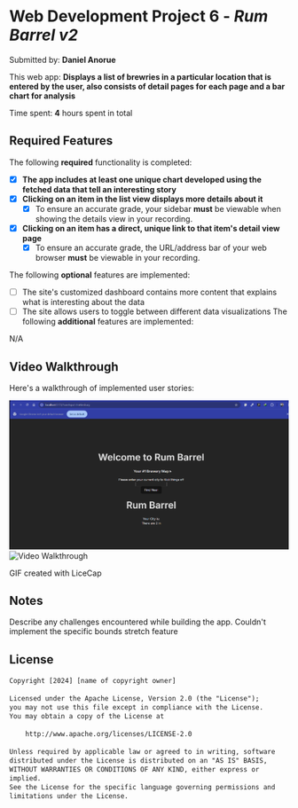 # Web Development Project 6 - *Rum Barrel v2*

Submitted by: **Daniel Anorue**

This web app: **Displays a list of brewries in a particular location that is entered by the user, also consists of detail pages for each page and a bar chart for analysis**

Time spent: **4** hours spent in total

## Required Features

The following **required** functionality is completed:

- [x] **The app includes at least one unique chart developed using the fetched data that tell an interesting story**
- [x] **Clicking on an item in the list view displays more details about it**
  - [x] To ensure an accurate grade, your sidebar **must** be viewable when showing the details view in your recording.
- [x] **Clicking on an item has a direct, unique link to that item's detail view page**
  - [x] To ensure an accurate grade, the URL/address bar of your web browser **must** be viewable in your recording.  

The following **optional** features are implemented:

- [ ] The site's customized dashboard contains more content that explains what is interesting about the data
- [ ] The site allows users to toggle between different data visualizations
The following **additional** features are implemented:

N/A

## Video Walkthrough

Here's a walkthrough of implemented user stories:

<img src='videoWalkthrough.gif' title='Video Walkthrough' width='' alt='Video Walkthrough' />
<img src='videoWalkthroughpart2.gif' title='Video Walkthrough' width='' alt='Video Walkthrough' />

<!-- Replace this with whatever GIF tool you used! -->
GIF created with LiceCap  
<!-- Recommended tools:
[Kap](https://getkap.co/) for macOS
[ScreenToGif](https://www.screentogif.com/) for Windows
[peek](https://github.com/phw/peek) for Linux. -->

## Notes

Describe any challenges encountered while building the app.
Couldn't implement the specific bounds stretch feature

## License

    Copyright [2024] [name of copyright owner]

    Licensed under the Apache License, Version 2.0 (the "License");
    you may not use this file except in compliance with the License.
    You may obtain a copy of the License at

        http://www.apache.org/licenses/LICENSE-2.0

    Unless required by applicable law or agreed to in writing, software
    distributed under the License is distributed on an "AS IS" BASIS,
    WITHOUT WARRANTIES OR CONDITIONS OF ANY KIND, either express or implied.
    See the License for the specific language governing permissions and
    limitations under the License.
